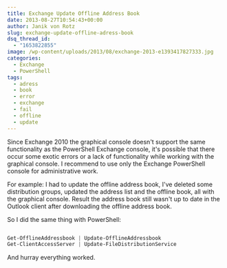 ```yaml
---
title: Exchange Update Offline Address Book
date: 2013-08-27T10:54:43+00:00
author: Janik von Rotz
slug: exchange-update-offline-adress-book
dsq_thread_id:
  - "1653822855"
image: /wp-content/uploads/2013/08/exchange-2013-e1393417827333.jpg
categories:
  - Exchange
  - PowerShell
tags:
  - adress
  - book
  - error
  - exchange
  - fail
  - offline
  - update
---
```

Since Exchange 2010 the graphical console doesn't support the same functionality as the PowerShell Exchange console, it's possible that there occur some exotic errors or a lack of functionality while working with the graphical console. I recommend to use only the Exchange PowerShell console for administrative work.

For example: I had to update the offline address book, I've deleted some distribution groups, updated the address list and the offline book, all with the graphical console. Result the address book still wasn't up to date in the Outlook client after downloading the offline address book.

So I did the same thing with PowerShell:

```powershell

Get-OfflineAddressbook | Update-OfflineAddressbook
Get-ClientAccessServer | Update-FileDistributionService

```

And hurray everything worked.